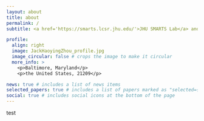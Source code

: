 ```yaml
---
layout: about
title: about
permalink: /
subtitle: <a href='https://smarts.lcsr.jhu.edu/'>JHU SMARTS Lab</a> and <a href='https://www.wpi.edu/'>WPI</a>. Baltimore, Maryland, USA. Contacts. Motto. Etc.

profile:
  align: right
  image: JackHaoyingZhou_profile.jpg
  image_circular: false # crops the image to make it circular
  more_info: >
    <p>Baltimore, Maryland</p>
    <p>the United States, 21209</p>

news: true # includes a list of news items
selected_papers: true # includes a list of papers marked as "selected={true}"
social: true # includes social icons at the bottom of the page
---
```


test

[//]: # (As a fourth-year PhD candidate in Robotics Engineering at Worcester Polytechnic Institute, I am passionate about developing innovative solutions for exoskeleton and surgical robot control, simulation, optimization, and automation. I have been working with the da Vinci Research Kit &#40;dVRK&#41;, a first-generation da Vinci surgical system, since 2021. I have contributed multiple hardware solutions to dVRK community, including but not limit to robot arm encoder replacement, robot arm brake replacement, viewer console linear actuator custom control enablement and surgical instrument lubrication & reactivation. I also take care of both hardware and software infrastructure development and maintenance for dVRK at WPI.)

[//]: # ()
[//]: # (Currently, I am a visiting graduate scholar at LCSR JHU Robotics, where I conduct research on suturing tasks automation based on skills learned from demonstrations in simulation. Meanwhile, I also conduct research on accelerating surgery automation using sim-to-real method via creating more realistic simulation environments. In addition, I contribute to the software infrastructure construction of the AccelNet Surgical Robotics Challenge, which is an online challenge in simulation with following physical implementation aims to advance the state-of-the-art in suturing automation using dVRK. Additionally, I design frameworks for customized controller teleoperation, robot motion recording and replaying using ROS. Moreover, I also build realistic models for 6D pose estimation using deep learning and Pytorch.)

[//]: # (Previously, I was a robotic intern at Philips, where I designed a synthetic motion simulator with GUI in Python using 3D DICOM data as the only input, and improved the image refreshing rate by over 30 times. )

[//]: # ()
[//]: # (I have a master's degree in Mechanical Engineering from Boston University, and a bachelor's degree in Mechanical Engineering from Beijing Institute of Technology with senior-year exchange experience to University of California, Berkeley. I have also completed multiple online courses and certifications in machine learning and IRB trainings. I am proficient in Python, C++, MATLAB and familiar with both Linux and Windows development environments. I also have experience with ROS, Blender, VTK, ITK, VMTK, and Magic Leap 1& Xbox controller integration with robots. I am fluent in English and Chinese, and have strong communication and collaboration skills.)

[//]: # (I am actively seeking for 2025 full-time position or internships in robotics, simulation, or AI-related fields.)